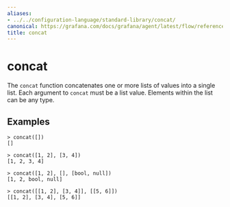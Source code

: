 ```yaml
---
aliases:
- ../../configuration-language/standard-library/concat/
canonical: https://grafana.com/docs/grafana/agent/latest/flow/reference/stdlib/concat/
title: concat
---
```


# concat

The `concat` function concatenates one or more lists of values into a single
list. Each argument to `concat` must be a list value. Elements within the list
can be any type.

## Examples

```
> concat([])
[]

> concat([1, 2], [3, 4])
[1, 2, 3, 4]

> concat([1, 2], [], [bool, null])
[1, 2, bool, null]

> concat([[1, 2], [3, 4]], [[5, 6]])
[[1, 2], [3, 4], [5, 6]]
```
